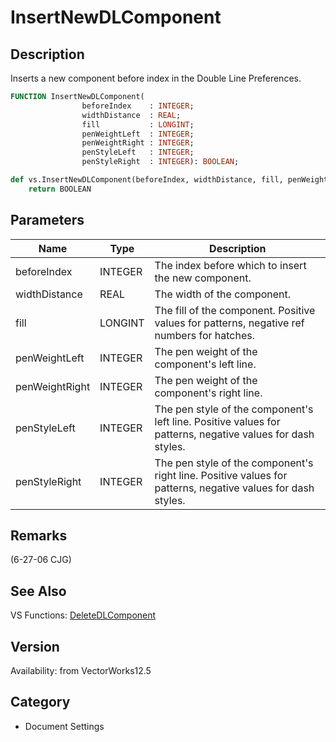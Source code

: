 # InsertNewDLComponent

## Description
Inserts a new component before index in the Double Line Preferences.

```pascal
FUNCTION InsertNewDLComponent(
				beforeIndex    : INTEGER;
				widthDistance  : REAL;
				fill           : LONGINT;
				penWeightLeft  : INTEGER;
				penWeightRight : INTEGER;
				penStyleLeft   : INTEGER;
				penStyleRight  : INTEGER): BOOLEAN;
```

```python
def vs.InsertNewDLComponent(beforeIndex, widthDistance, fill, penWeightLeft, penWeightRight, penStyleLeft, penStyleRight):
    return BOOLEAN
```

## Parameters
|Name|Type|Description|
|---|---|---|
|beforeIndex|INTEGER|The index before which to insert the new component.|
|widthDistance|REAL|The width of the component.|
|fill|LONGINT|The fill of the component.  Positive values for patterns, negative ref numbers for hatches.|
|penWeightLeft|INTEGER|The pen weight of the component's left line.|
|penWeightRight|INTEGER|The pen weight of the component's right line.|
|penStyleLeft|INTEGER|The pen style of the component's left line.  Positive values for patterns, negative values for dash styles.|
|penStyleRight|INTEGER|The pen style of the component's right line.  Positive values for patterns, negative values for dash styles.|

## Remarks
(6-27-06 CJG)

## See Also
VS Functions:
[DeleteDLComponent](DeleteDLComponent.md)

## Version
Availability: from VectorWorks12.5

## Category
* Document Settings

